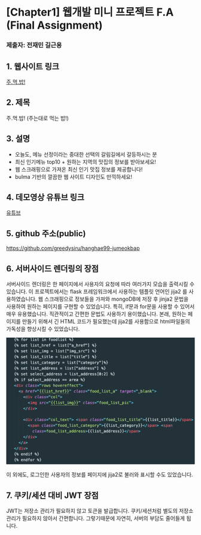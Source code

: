 



# [Chapter1] 웹개발 미니 프로젝트 F.A (Final Assignment)

### 제출자: 전재민 길근용

## 1. 웹사이트 링크

[주.먹.밥!](http://jumeokbap.site/)



## 2. 제목

주.먹.밥! (주는대로 먹는 밥!)



## 3. 설명

* 오늘도, 메뉴 선정이라는 중대한 선택의 갈림길에서 갈등하시는 분
* 최신 인기메뉴 top10 + 원하는 지역의 맛집의 정보를 받아보세요!
* 웹 스크래핑으로 가져온 최신 인기 맛집 정보를 제공합니다!
* bulma 기반의 깔끔한 웹 사이트 디자인도 만끽하세요!



## 4. 데모영상 유튜브 링크

[유튜브](https://www.youtube.com/watch?v=4ZrYW0CPipQ&feature=youtu.be)



## 5. github 주소(public)

https://github.com/greedysiru/hanghae99-jumeokbap



## 6. 서버사이드 렌더링의 장점

서버사이드 렌더링은 한 페이지에서 사용자의 요청에 따라 여러가지 모습을 출력시킬 수 있습니다. 이 프로젝트에서는 flask 프레임워크에서 사용하는 템플릿 언어인 jija2 를 사용하였습니다. 웹  스크래핑으로 정보들을 가져와 mongoDB에 저장 후 jinja2 문법을 사용하여 원하는 페이지를 구현할 수 있었습니다. 특히, if문과 for문을 사용할 수 있어서 매우 유용했습니다. 직관적이고 간편한 문법도 사용하기 용이했습니다. 본래, 원하는 페이지를 만들기 위해서 긴 HTML 코드가 필요했는데 jija2를 사용함으로 html파일들의 가독성을 향상시킬 수 있었습니다.

![fa01](images/fa01.png)

이 외에도, 로그인한 사용자의 정보를 페이지에 jija2로 불러와 표시할 수도 있었습니다.

## 7. 쿠키/세션 대비 JWT 장점

JWT는 저장소 관리가 필요하지 않고 토큰을 발급합니다. 쿠키/세션처럼 별도의 저장소 관리가 필요하지 않아서 간편합니다. 그렇기때문에 자연히, 서버의 부담도 줄어들게 됩니다. 